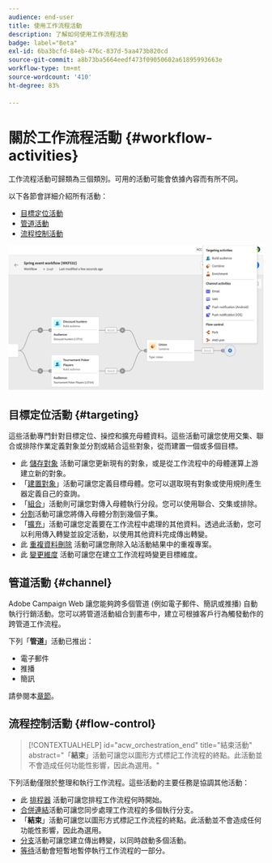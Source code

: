 ```yaml
---
audience: end-user
title: 使用工作流程活動
description: 了解如何使用工作流程活動
badge: label="Beta"
exl-id: 6ba3bcfd-84eb-476c-837d-5aa473b820cd
source-git-commit: a8b73ba5664eedf473f09050602a61895993663e
workflow-type: tm+mt
source-wordcount: '410'
ht-degree: 83%

---
```



# 關於工作流程活動 {#workflow-activities}

工作流程活動可歸類為三個類別。可用的活動可能會依據內容而有所不同。

以下各節會詳細介紹所有活動：

* [目標定位活動](#targeting)
* [管道活動](#channel)
* [流程控制活動](#flow-control)

![](../assets/workflow-activities.png)

## 目標定位活動 {#targeting}

這些活動專門針對目標定位、操控和擴充母體資料。這些活動可讓您使用交集、聯合或排除作業定義對象並分割或結合這些對象，從而建置一個或多個目標。

* 此 [儲存對象](save-audience.md) 活動可讓您更新現有的對象，或是從工作流程中的母體運算上游建立新的對象。
* 「[建置對象](build-audience.md)」活動可讓您定義目標母體。您可以選取現有對象或使用規則產生器定義自己的查詢。
* 「[組合](combine.md)」活動則可讓您對傳入母體執行分段。您可以使用聯合、交集或排除。
* [分割](split.md)活動可讓您將傳入母體分割到幾個子集。
* 「[擴充](enrichment.md)」活動可讓您定義要在工作流程中處理的其他資料。透過此活動，您可以利用傳入轉變並設定活動，以使用其他資料完成傳出轉變。
* 此 [重複資料刪除](deduplication.md) 活動可讓您刪除入站活動結果中的重複專案。
* 此 [變更維度](change-dimension.md) 活動可讓您在建立工作流程時變更目標維度。

## 管道活動 {#channel}

Adobe Campaign Web 讓您能夠跨多個管道 (例如電子郵件、簡訊或推播) 自動執行行銷活動。您可以將管道活動組合到畫布中，建立可根據客戶行為觸發動作的跨管道工作流程。

下列「**管道**」活動已推出：

* 電子郵件
* 推播
* 簡訊

請參閱本[章節](channels.md)。

## 流程控制活動 {#flow-control}


>[!CONTEXTUALHELP]
>id="acw_orchestration_end"
>title="結束活動"
>abstract="「**結束**」活動可讓您以圖形方式標記工作流程的終點。此活動並不會造成任何功能性影響，因此為選用。"

下列活動僅限於整理和執行工作流程。這些活動的主要任務是協調其他活動：

* 此 [排程器](scheduler.md) 活動可讓您排程工作流程何時開始。
* [合併連結](and-join.md)活動可讓您同步處理工作流程的多個執行分支。
* 「**結束**」活動可讓您以圖形方式標記工作流程的終點。此活動並不會造成任何功能性影響，因此為選用。
* [分支](fork.md)活動可讓您建立傳出轉變，以同時啟動多個活動。
* [等待](wait.md)活動會短暫地暫停執行工作流程的一部分。

<!--
## Data management activities {#data-management}

overview: what they're used for
which use case you can perform with them

list available activites + short description + ref to section
-->

